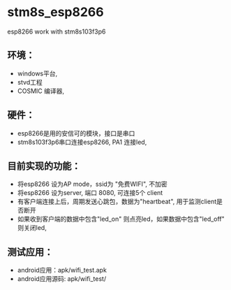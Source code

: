 # stm8s_esp8266
 esp8266 work with stm8s103f3p6
## 环境：
+ windows平台, 
+ stvd工程
+ COSMIC 编译器,

## 硬件：
+ esp8266是用的安信可的模块，接口是串口
+ stm8s103f3p6串口连接esp8266, PA1 连接led,

## 目前实现的功能：
+ 将esp8266 设为AP mode，ssid为 "免费WIFI", 不加密
+ 将esp8266 设为server, 端口 8080, 可连接5个 client
+  有客户端连接上后，周期发送心跳包，数据为"heartbeat", 用于监测client是否断开
+  如果收到客户端的数据中包含"led_on" 则点亮led，如果数据中包含"led_off" 则关闭led,

## 测试应用：
+ android应用：apk/wifi_test.apk
+ android应用源码: apk/wifi_test/



